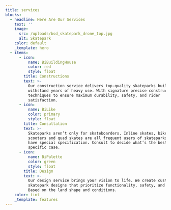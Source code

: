 ```yaml
---
title: services
blocks:
  - headline: Here Are Our Services
    text: ''
    image:
      src: /uploads/bsd_skatepark_drone_top.jpg
      alt: Skatepark
    color: default
    _template: hero
  - items:
      - icon:
          name: BiBuildingHouse
          color: red
          style: float
        title: Constructions
        text: >-
          Our construction service delivers top-quality skateparks built to
          withstand years of heavy use. With signature precise construction
          techniques to ensure maximum durability, safety, and rider
          satisfaction.
      - icon:
          name: BiLike
          color: primary
          style: float
        title: Consultation
        text: >-
          Skateparks aren’t only for skateboarders. Inline skates, bikes,
          scooters and quad skates are all frequent users of skateparks they
          have special specification. Consult to decide what’s the best for the
          specific case.
      - icon:
          name: BiPalette
          color: green
          style: float
        title: Design
        text: >-
          Our design service brings your vision to life. We create custom
          skatepark designs that prioritize functionality, safety, and style.
          Based on the land shape and conditions.
    color: tint
    _template: features
---
```



